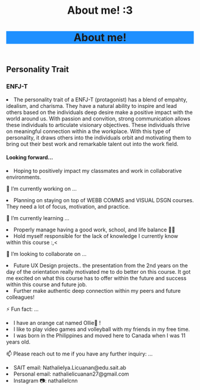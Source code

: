 
<!DOCTYPE html>
<html lang="en">
<head>
    <meta charset="UTF-8">
    <meta name="viewport" content="width=device-width, initial-scale=1.0">
</head>
<body>
    <header>
        <h1> About me! :3</h1>
        <h1 style="background-color:DodgerBlue;">About me! </h1>
    </header>
    <h2> Personality Trait </h2>
    <h3> ENFJ-T </h3>
    <li>The personality trait of a ENFJ-T (protagonist) has a blend of empahty, idealism, and charisma. They have a natural ability to inspire and lead others based on the individuals deep desire make a positive impact with the world around us. With passion and convition, strong communication allows these individuals to articulate visionary objectives. These individuals thrive on meaningful connection within a the workplace. With this type of personality, it draws others into the individuals orbit and motivating them to bring out their best work and remarkable talent out into the work field. </li>
    <h4> Looking forward... </h4>
    <li> Hoping to positively impact my classmates and work in collaborative environments. </li>
    <p> 🔭 I’m currently working on ...
        <li> Planning on staying on top of WEBB COMMS and VISUAL DSGN courses. They need a lot of focus, motivation, and practice. </li>
    </p>
    <p> 🌱 I’m currently learning ...
        <li> Properly manage having a good work, school, and life balance 💪🏼 </li>
        <li> Hold myself responsible for the lack of knowledge I currently know within this course :,< </li>
    </p>
    <p> 👯 I’m looking to collaborate on ...
        <li> Future UX Design projects.. the presentation from the 2nd years on the day of the orientation really motivated me to do better on this course. It got me excited on what this course has to offer within the future and success within this course and future job.</li>
        <li> Further make authentic deep connection within my peers and future colleagues!  </li>
    </p>
    <p> ⚡ Fun fact: ...
        <li> I have an orange cat named Ollie🩷 !</li>
        <li> I like to play video games and volleyball with my friends in my free time. </li>
        <li> I was born in the Philippines and moved here to Canada when I was 11 years old. </li>
    </p>
    <p> 📫 Please reach out to me if you have any further inquiry: ...
        <li> SAIT email: NathalieIya.Licuanan@edu.sait.ab </li>
        <li> Personal email: nathalielicuanan27@gmail.com </li>
        <li> Instagram 📷: nathalielcnn </li>
    </p>

   
</body>
</html>

